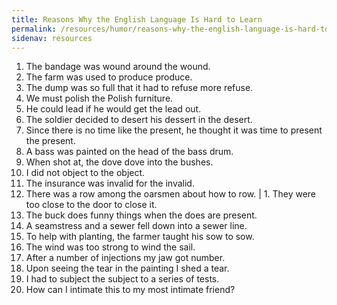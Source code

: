 ```yaml
---
title: Reasons Why the English Language Is Hard to Learn
permalink: /resources/humor/reasons-why-the-english-language-is-hard-to-learn/
sidenav: resources
---
```


1. The bandage was wound around the wound.
2. The farm was used to produce produce.
3. The dump was so full that it had to refuse more refuse.
4. We must polish the Polish furniture.
5. He could lead if he would get the lead out.
6. The soldier decided to desert his dessert in the desert.
7. Since there is no time like the present, he thought it was time to present the present.
8. A bass was painted on the head of the bass drum.
9. When shot at, the dove dove into the bushes.
10. I did not object to the object.
11. The insurance was invalid for the invalid.
12. There was a row among the oarsmen about how to row. | 1\. They were too close to the door to close it.
13. The buck does funny things when the does are present.
14. A seamstress and a sewer fell down into a sewer line.
15. To help with planting, the farmer taught his sow to sow.
16. The wind was too strong to wind the sail.
17. After a number of injections my jaw got number.
18. Upon seeing the tear in the painting I shed a tear.
19. I had to subject the subject to a series of tests.
20. How can I intimate this to my most intimate friend?

